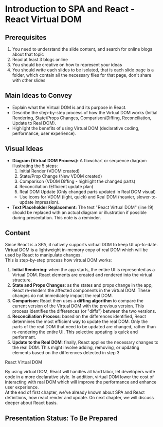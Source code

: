 # Introduction to SPA and React - React Virtual DOM

## Prerequisites
1. You need to understand the slide content, and search for online blogs about that topic
2. Read at least 3 blogs online
3. You should be creative on how to represent your ideas
4. You should write each slides to be isolated, that is each slide page is a folder, which contain all the necessary files for that page, don't share with other slides


## Main Ideas to Convey

- Explain what the Virtual DOM is and its purpose in React.
- Describe the step-by-step process of how the Virtual DOM works (Initial Rendering, State/Props Changes, Comparison/Diffing, Reconciliation, Update to Real DOM).
- Highlight the benefits of using Virtual DOM (declarative coding, performance, user experience).

## Visual Ideas

- **Diagram (Virtual DOM Process):** A flowchart or sequence diagram illustrating the 5 steps:
    1.  Initial Render (VDOM created)
    2.  State/Prop Change (New VDOM created)
    3.  Comparison (VDOM Diffing - highlight the changed parts)
    4.  Reconciliation (Efficient update plan)
    5.  Real DOM Update (Only changed parts updated in Real DOM visual)
    - Use icons for VDOM (light, quick) and Real DOM (heavier, slower-to-update impression).
- **Text Placeholder Replacement:** The text "React Virtual DOM" (line 19) should be replaced with an actual diagram or illustration if possible during presentation. This note is a reminder.

## Content

Since React is a SPA, it natively supports virtual DOM to keep UI up-to-date. Virtual DOM is a lightweight in-memory copy of real DOM which will be used by React to manipulate changes.  
This is step-by-step process how virtual DOM works:

1. **Initial Rendering**: when the app starts, the entire UI is represented as a Virtual DOM. React elements are created and rendered into the virtual structure.
2. **State and Props Changes**: as the states and props change in the app, React re-renders the affected components in the virtual DOM. These changes do not immediately impact the real DOM.
3. **Comparison**: React then uses a **diffing algorithm** to compare the current version of the Virtual DOM with the previous version. This process identifies the differences (or \"diffs\") between the two versions.
4. **Reconciliation Process**: based on the differences identified, React determines the most efficient way to update the real DOM. Only the parts of the real DOM that need to be updated are changed, rather than re-rendering the entire UI. This selective updating is quick and performant.
5. **Update to the Real DOM**: finally, React applies the necessary changes to the real DOM. This might involve adding, removing, or updating elements based on the differences detected in step 3

React Virtual DOM

By using virtual DOM, React will handles all hard labor, let developers write code in a more declarative style. In addition, virtual DOM lower the cost of interacting with real DOM which will improve the performance and enhance user experience.   
At the end of first chapter, we've already known about SPA and React definitions, how react render and update. On next chapter, we will discuss deeper about React basis. 

## Presentation Status: To Be Prepared 